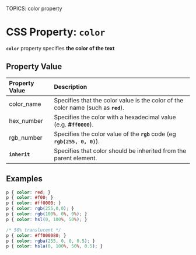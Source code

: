 TOPICS: color property

# CSS Property: `color`

**`color`** property specifies **the color of the text**

## Property Value

| Property Value | Description |
| :--- | :--- |
| color_name | Specifies that the color value is the color of the color name (such as **`red`**). |
| hex_number | Specifies the color with a hexadecimal value (e.g. **#`ff0000`**).|
| rgb_number | Specifies the color value of the **`rgb`** code (eg **`rgb(255, 0, 0)`**).|
| **`inherit`** | Specifies that color should be inherited from the parent element. |

## Examples

```css
p { color: red; }
p { color: #f00; }
p { color: #ff0000; }
p { color: rgb(255,0,0); }
p { color: rgb(100%, 0%, 0%); }
p { color: hsl(0, 100%, 50%); }

/* 50% translucent */
p { color: #ff000080; }
p { color: rgba(255, 0, 0, 0.5); }
p { color: hsla(0, 100%, 50%, 0.5); }
```
